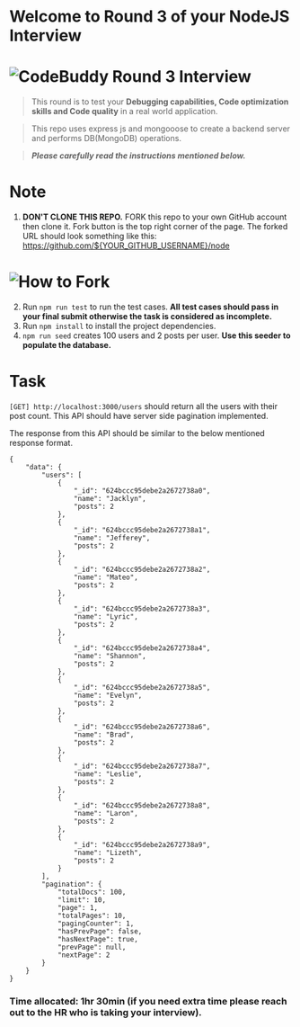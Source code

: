 # Welcome to Round 3 of your NodeJS Interview

# ![CodeBuddy Round 3 Interview](https://codebuddy.co/assets/img/Logo.svg)

> This round is to test your **Debugging capabilities, Code optimization skills and Code quality** in a real world application.

> This repo uses express js and mongooose to create a backend server and performs DB(MongoDB) operations.

> **_Please carefully read the instructions mentioned below._**

# Note

1. **DON'T CLONE THIS REPO.** FORK this repo to your own GitHub account then clone it. Fork button is the top right corner of the page. The forked URL should look something like this: https://github.com/${YOUR_GITHUB_USERNAME}/node

# ![How to Fork](src/assets/images/fork.png)

2. Run `npm run test` to run the test cases. **All test cases should pass in your final submit otherwise the task is considered as incomplete.**
3. Run `npm install` to install the project dependencies.
4. `npm run seed` creates 100 users and 2 posts per user. **Use this seeder to populate the database.**

# Task

`[GET] http://localhost:3000/users` should return all the users with their post count. This API should have server side pagination implemented.

The response from this API should be similar to the below mentioned response format.

```
{
    "data": {
        "users": [
            {
                "_id": "624bccc95debe2a2672738a0",
                "name": "Jacklyn",
                "posts": 2
            },
            {
                "_id": "624bccc95debe2a2672738a1",
                "name": "Jefferey",
                "posts": 2
            },
            {
                "_id": "624bccc95debe2a2672738a2",
                "name": "Mateo",
                "posts": 2
            },
            {
                "_id": "624bccc95debe2a2672738a3",
                "name": "Lyric",
                "posts": 2
            },
            {
                "_id": "624bccc95debe2a2672738a4",
                "name": "Shannon",
                "posts": 2
            },
            {
                "_id": "624bccc95debe2a2672738a5",
                "name": "Evelyn",
                "posts": 2
            },
            {
                "_id": "624bccc95debe2a2672738a6",
                "name": "Brad",
                "posts": 2
            },
            {
                "_id": "624bccc95debe2a2672738a7",
                "name": "Leslie",
                "posts": 2
            },
            {
                "_id": "624bccc95debe2a2672738a8",
                "name": "Laron",
                "posts": 2
            },
            {
                "_id": "624bccc95debe2a2672738a9",
                "name": "Lizeth",
                "posts": 2
            }
        ],
        "pagination": {
            "totalDocs": 100,
            "limit": 10,
            "page": 1,
            "totalPages": 10,
            "pagingCounter": 1,
            "hasPrevPage": false,
            "hasNextPage": true,
            "prevPage": null,
            "nextPage": 2
        }
    }
}
```

### Time allocated: 1hr 30min (if you need extra time please reach out to the HR who is taking your interview).

